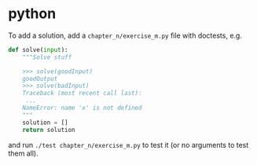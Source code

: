 # python

To add a solution, add a `chapter_n/exercise_m.py` file with doctests, e.g.

```python
def solve(input):
    """Solve stuff

    >>> solve(goodInput)
    goodOutput
    >>> solve(badInput)
    Traceback (most recent call last):
     ...
    NameError: name 'x' is not defined
    """
    solution = []
    return solution
```

and run `./test chapter_n/exercise_m.py` to test it (or no arguments to test
them all).
